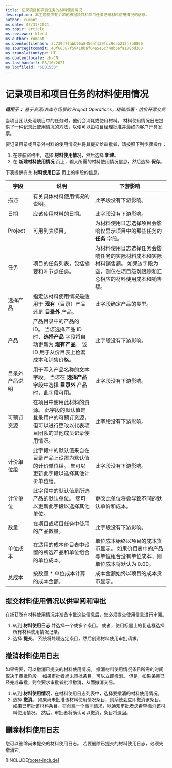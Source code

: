 ```yaml
---
title: 记录项目和项目任务的材料使用情况
description: 本主题提供有关如何根据项目和项目任务记录材料使用情况的信息。
author: rumant
ms.date: 03/31/2021
ms.topic: article
ms.reviewer: kfend
ms.author: rumant
ms.openlocfilehash: 3c739d7fabb96a845eaf139fcc9eab21247b0860
ms.sourcegitcommit: 40f68387f594180af64a5e5c748b6efa188bd300
ms.translationtype: HT
ms.contentlocale: zh-CN
ms.lasthandoff: 05/10/2021
ms.locfileid: "6001550"
---
```

# <a name="record-material-usage-on-projects-and-project-tasks"></a>记录项目和项目任务的材料使用情况

_**适用于：** 基于资源/非库存场景的 Project Operations，精简部署 - 估价开票交易_

当项目团队处理项目中的任务时，他们会消耗或使用材料。 材料使用情况日志提供了一种记录此使用情况的方法，以便可以由项目经理批准并最终向客户开具发票。 

要记录目录或目录外材料的使用情况并将其提交给审批者，请按照下列步骤操作： 

1. 在导航窗格中，选择 **材料使用情况**，然后选择 **新建**。
2. 在 **新建材料使用情况** 页上，输入所需的材料使用情况信息，然后选择 **保存**。

下表提供有关 **材料使用日志** 页上的字段的信息。 

| **字段** | **说明** | **下游影响** |
| --- | --- | --- |
| 描述 | 有关具体材料使用情况的说明。 | 此字段没有下游影响。 |
| 日期 | 应该使用材料的日期。 | 此字段没有下游影响。 |
| Project | 可用列表项目。 | 为材料使用日志选择项目会影响仅显示项目中的那些任务的 **任务** 字段。 |
| 任务 | 项目的任务列表，包括摘要和叶节点任务。 | 为材料使用日志选择任务会影响任务的实际材料成本和实际材料销售额。 如果该字段为空，则仅在项目级别跟踪和汇总相应的材料使用成本和销售额。 |
| 选择产品 | 指定该材料使用情况是适用于 **现有**（目录）产品还是 **目录外** 产品。 | 此字段确定产品的类型。 |
| 产品 | 产品目录中的产品的 ID。 当您选择产品 ID 时，**选择产品** 字段将自动更新为 **现有产品**。 该 ID 用于从价目表上检索成本和销售价格。 | 此字段没有下游影响。 |
| 目录外产品说明 | 用于写入产品名称的文本字段。 当您在 **选择产品** 字段中选择 **目录外** 产品时，此字段可用。| 此字段没有下游影响。 |
| 可预订资源| 在项目中使用此材料的资源。 此字段的默认值是登录用户的可预订资源，但可以进行更改以代表项目团队的其他成员记录使用情况。 | 此字段没有下游影响。 |
| 计价单位组 | 此字段中的默认值来自在目录产品上设置为默认值的计价单位组。 您可以更新此字段以选择其他计价单位组。 | 此字段没有下游影响。 |
| 计价单位 | 此字段中的默认值是所选产品的默认单位。 您可以更新此字段以选择其他单位。 | 更改此单位将会导致不同的默认单价和成本。 |
| 数量 | 在项目或项目任务中使用的产品数量。 | 此字段没有下游影响。 |
| 单位成本 | 在适用的成本价目表中设置的所选产品和单位组合的单位成本。 | 单位成本始终以项目的成本货币显示。 如果价目表中的产品与单位组合没有单位成本，则单位成本将默认为 0.00。 |
| 总成本 | 按数量 \* 单位成本计算的成本金额。| 成本金额始终以项目的成本货币显示。 |


## <a name="submit-material-usage-for-review-and-approval"></a>提交材料使用情况以供审阅和审批 
在捕获所有材料使用情况并准备审批这些信息后，您必须提交使用信息进行审阅。

1. 转到 **材料使用日志** 并选择一个或多个条目。 或者，使用标题上的复选框选择所有材料使用情况记录。
2. 选择 **提交**。 系统将处理选定条目，然后创建材料使用审批请求。

## <a name="recall-a-material-usage-log"></a>撤消材料使用日志

如果需要，可以撤消已提交的材料使用情况。 撤消材料使用情况条目所需的时间取决于审批阶段。  如果审批者尚未审批条目，可以立即撤消。 但是，如果条目已经完成审批，则会要求审批者批准撤消，从而撤消交易。

1. 转到 **材料使用情况**，在材料使用日志列表中，选择要撤消的材料使用情况。
2. 选择 **撤消**。 如果尚未批准该材料使用情况条目，则系统会立即撤消该条目。 如果已审批该材料条目，将创建一个撤消请求，以通知审批者您希望撤消该材料使用情况。 然后，审批者将确认可以撤消，条目将退回。

## <a name="delete-a-material-usage-log"></a>删除材料使用日志

您可以删除尚未提交的材料使用日志。 若要删除已提交的材料使用日志，必须先撤消它。



[!INCLUDE[footer-include](../includes/footer-banner.md)]
